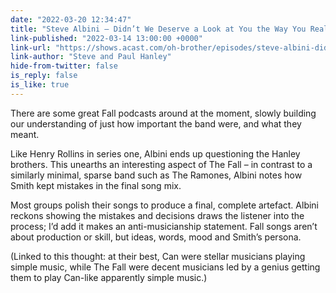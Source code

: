 ```yaml
---
date: "2022-03-20 12:34:47"
title: "Steve Albini – Didn’t We Deserve a Look at You the Way You Really Are"
link-published: "2022-03-14 13:00:00 +0000"
link-url: "https://shows.acast.com/oh-brother/episodes/steve-albini-didnt-we-deserve-a-look-at-you-the-way-you-real"
link-author: "Steve and Paul Hanley"
hide-from-twitter: false
is_reply: false
is_like: true
---
```


There are some great Fall podcasts around at the moment, slowly building our understanding of just how important the band were, and what they meant.

Like Henry Rollins in series one, Albini ends up questioning the Hanley brothers. This unearths an interesting aspect of The Fall – in contrast to a similarly minimal, sparse band such as The Ramones, Albini notes how Smith kept mistakes in the final song mix.

Most groups polish their songs to produce a final, complete artefact. Albini reckons showing the mistakes and decisions draws the listener into the process; I’d add it makes an anti-musicianship statement. Fall songs aren’t about production or skill, but ideas, words, mood and Smith’s persona.

(Linked to this thought: at their best, Can were stellar musicians playing simple music, while The Fall were decent musicians led by a genius getting them to play Can-like apparently simple music.)

